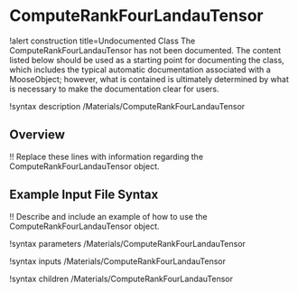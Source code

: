 # ComputeRankFourLandauTensor

!alert construction title=Undocumented Class
The ComputeRankFourLandauTensor has not been documented. The content listed below should be used as a starting point for
documenting the class, which includes the typical automatic documentation associated with a
MooseObject; however, what is contained is ultimately determined by what is necessary to make the
documentation clear for users.

!syntax description /Materials/ComputeRankFourLandauTensor

## Overview

!! Replace these lines with information regarding the ComputeRankFourLandauTensor object.

## Example Input File Syntax

!! Describe and include an example of how to use the ComputeRankFourLandauTensor object.

!syntax parameters /Materials/ComputeRankFourLandauTensor

!syntax inputs /Materials/ComputeRankFourLandauTensor

!syntax children /Materials/ComputeRankFourLandauTensor
